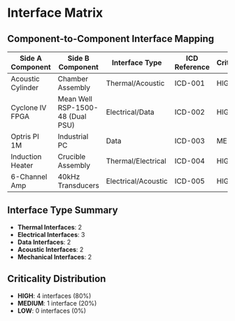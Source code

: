 # Interface Matrix

## Component-to-Component Interface Mapping

| Side A Component | Side B Component | Interface Type | ICD Reference | Criticality |
|------------------|------------------|----------------|---------------|-------------|
| Acoustic Cylinder | Chamber Assembly | Thermal/Acoustic | ICD-001 | HIGH |
| Cyclone IV FPGA | Mean Well RSP-1500-48 (Dual PSU) | Electrical/Data | ICD-002 | HIGH |
| Optris PI 1M | Industrial PC | Data | ICD-003 | MEDIUM |
| Induction Heater | Crucible Assembly | Thermal/Electrical | ICD-004 | HIGH |
| 6-Channel Amp | 40kHz Transducers | Electrical/Acoustic | ICD-005 | HIGH |

## Interface Type Summary

- **Thermal Interfaces**: 2
- **Electrical Interfaces**: 3  
- **Data Interfaces**: 2
- **Acoustic Interfaces**: 2
- **Mechanical Interfaces**: 2

## Criticality Distribution

- **HIGH**: 4 interfaces (80%)
- **MEDIUM**: 1 interface (20%)
- **LOW**: 0 interfaces (0%)

